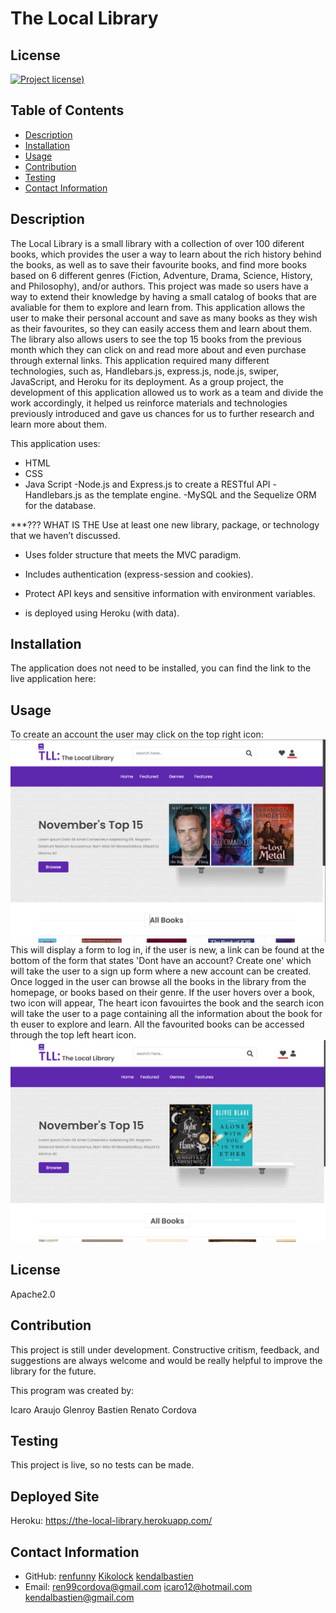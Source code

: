 # The Local Library

## License

[![Project license](https://img.shields.io/badge/license-Apache2.0-green))](https://opensource.org/licenses/Apache-2.0)

## Table of Contents

- [Description](#description)
- [Installation](#installation)
- [Usage](#usage)
- [Contribution](#contribution)
- [Testing](#testing)
- [Contact Information](#contact-information)

## Description

The Local Library is a small library with a collection of over 100 diferent books, which provides the user a way to learn about the rich history behind the books, as well as to save their favourite books, and find more books based on 6 different genres (Fiction, Adventure, Drama, Science, History, and Philosophy), and/or authors. This project was made so users have a way to extend their knowledge by having a small catalog of books that are avaliable for them to explore and learn from. This application allows the user to make their personal account and save as many books as they wish as their favourites, so they can easily access them and learn about them. The library also allows users to see the top 15 books from the previous month which they can click on and read more about and even purchase through external links. This application required many different technologies, such as, Handlebars.js, express.js, node.js, swiper, JavaScript, and Heroku for its deployment. As a group project, the development of this application allowed us to work as a team and divide the work accordingly, it helped us reinforce materials and technologies previously introduced and gave us chances for us to further research and learn more about them.

This application uses:

- HTML
- CSS
- Java Script
  -Node.js and Express.js to create a RESTful API
  -Handlebars.js as the template engine.
  -MySQL and the Sequelize ORM for the database.

\*\*\*??? WHAT IS THE Use at least one new library, package, or technology that we haven’t discussed.

- Uses folder structure that meets the MVC paradigm.
- Includes authentication (express-session and cookies).
- Protect API keys and sensitive information with environment variables.

- is deployed using Heroku (with data).

## Installation

The application does not need to be installed, you can find the link to the live application here:

## Usage

To create an account the user may click on the top right icon:
![Home page of library showing where to click to log in](/public/image/Screenshot%201.png)
This will display a form to log in, if the user is new, a link can be found at the bottom of the form that states 'Dont have an account? Create one' which will take the user to a sign up form where a new account can be created. Once logged in the user can browse all the books in the library from the homepage, or books based on their genre. If the user hovers over a book, two icon will appear, The heart icon favouirtes the book and the search icon will take the user to a page containing all the information about the book for th euser to explore and learn. All the favourited books can be accessed through the top left heart icon.
![Home page of library showing where to click to access the user's favourite books](/public/image/Screenshot%202.png)

## License

Apache2.0

## Contribution

This project is still under development. Constructive critism, feedback, and suggestions are always welcome and would be really helpful to improve the library for the future.

This program was created by:

Icaro Araujo
Glenroy Bastien
Renato Cordova

## Testing

This project is live, so no tests can be made.

## Deployed Site

Heroku: https://the-local-library.herokuapp.com/

## Contact Information

- GitHub:
  [renfunny](https://github.com/renfunny)
  [Kikolock](https://github.com/Kikolock)
  [kendalbastien](https://github.com/kendalbastien)
- Email:
  [ren99cordova@gmail.com](mailto:ren99cordova@gmail.com)
  [icaro12@hotmail.com](mailto:icaro12@hotmail.com)
  [kendalbastien@gmail.com](mailto:kendalbastien@gmail.com)
